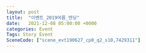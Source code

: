 ```yaml
---
layout: post
title:  "이벤트_2019여름_엔딩"
date:   2021-12-08 05:00:00 +0000
categories: Event
Tags: Story Event
SceneCode: ["scene_evt190627_cp0_q2_s10,7429311"]
---
```

